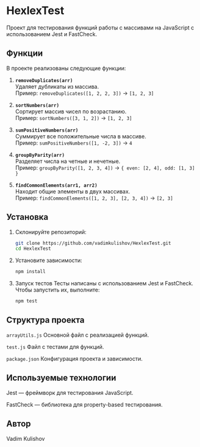 # HexlexTest

Проект для тестирования функций работы с массивами на JavaScript с использованием Jest и FastCheck.

## Функции

В проекте реализованы следующие функции:

1. **`removeDuplicates(arr)`**  
   Удаляет дубликаты из массива.  
   Пример: `removeDuplicates([1, 2, 2, 3])` → `[1, 2, 3]`

2. **`sortNumbers(arr)`**  
   Сортирует массив чисел по возрастанию.  
   Пример: `sortNumbers([3, 1, 2])` → `[1, 2, 3]`

3. **`sumPositiveNumbers(arr)`**  
   Суммирует все положительные числа в массиве.  
   Пример: `sumPositiveNumbers([1, -2, 3])` → `4`

4. **`groupByParity(arr)`**  
   Разделяет числа на четные и нечетные.  
   Пример: `groupByParity([1, 2, 3, 4])` → `{ even: [2, 4], odd: [1, 3] }`

5. **`findCommonElements(arr1, arr2)`**  
   Находит общие элементы в двух массивах.  
   Пример: `findCommonElements([1, 2, 3], [2, 3, 4])` → `[2, 3]`

## Установка

1. Склонируйте репозиторий:

   ```bash
   git clone https://github.com/vadimkulishov/HexlexTest.git
   cd HexlexTest
   ```

2. Установите зависимости:

    ```bash
    npm install
    ```

3. Запуск тестов
Тесты написаны с использованием Jest и FastCheck. Чтобы запустить их, выполните:

    ```bash
    npm test
    ```

## Структура проекта

```arrayUtils.js```
Основной файл с реализацией функций.

```test.js```
Файл с тестами для функций.

```package.json```
Конфигурация проекта и зависимости.


## Используемые технологии
Jest — фреймворк для тестирования JavaScript.

FastCheck — библиотека для property-based тестирования.



## Автор
Vadim Kulishov